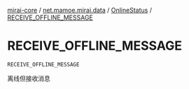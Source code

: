 [mirai-core](../../index.md) / [net.mamoe.mirai.data](../index.md) / [OnlineStatus](index.md) / [RECEIVE_OFFLINE_MESSAGE](./-r-e-c-e-i-v-e_-o-f-f-l-i-n-e_-m-e-s-s-a-g-e.md)

# RECEIVE_OFFLINE_MESSAGE

`RECEIVE_OFFLINE_MESSAGE`

离线但接收消息

